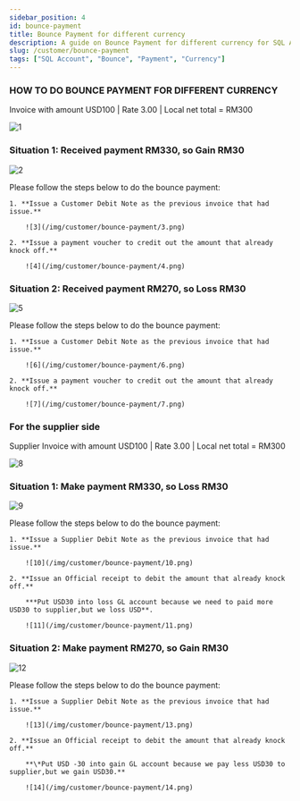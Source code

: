 ```yaml
---
sidebar_position: 4
id: bounce-payment
title: Bounce Payment for different currency
description: A guide on Bounce Payment for different currency for SQL Account
slug: /customer/bounce-payment
tags: ["SQL Account", "Bounce", "Payment", "Currency"]
---
```


### HOW TO DO BOUNCE PAYMENT FOR DIFFERENT CURRENCY

Invoice with amount USD100 | Rate 3.00 | Local net total = RM300

![1](/img/customer/bounce-payment/1.png)

### Situation 1: Received payment RM330, so Gain RM30

![2](/img/customer/bounce-payment/2.png)

Please follow the steps below to do the bounce payment:

    1. **Issue a Customer Debit Note as the previous invoice that had issue.**

        ![3](/img/customer/bounce-payment/3.png)

    2. **Issue a payment voucher to credit out the amount that already knock off.**

        ![4](/img/customer/bounce-payment/4.png)

### Situation 2: Received payment RM270, so Loss RM30

![5](/img/customer/bounce-payment/5.png)

Please follow the steps below to do the bounce payment:

    1. **Issue a Customer Debit Note as the previous invoice that had issue.**

        ![6](/img/customer/bounce-payment/6.png)

    2. **Issue a payment voucher to credit out the amount that already knock off.**

        ![7](/img/customer/bounce-payment/7.png)

### For the supplier side

Supplier Invoice with amount USD100 | Rate 3.00 | Local net total = RM300

![8](/img/customer/bounce-payment/8.png)

### Situation 1: Make payment RM330, so Loss RM30

![9](/img/customer/bounce-payment/9.png)

Please follow the steps below to do the bounce payment:

    1. **Issue a Supplier Debit Note as the previous invoice that had issue.**

        ![10](/img/customer/bounce-payment/10.png)

    2. **Issue an Official receipt to debit the amount that already knock off.**

        ***Put USD30 into loss GL account because we need to paid more USD30 to supplier,but we loss USD**.

        ![11](/img/customer/bounce-payment/11.png)

### Situation 2: Make payment RM270, so Gain RM30

![12](/img/customer/bounce-payment/12.png)

Please follow the steps below to do the bounce payment:

    1. **Issue a Supplier Debit Note as the previous invoice that had issue.**

        ![13](/img/customer/bounce-payment/13.png)

    2. **Issue an Official receipt to debit the amount that already knock off.**

        **\*Put USD -30 into gain GL account because we pay less USD30 to supplier,but we gain USD30.**

        ![14](/img/customer/bounce-payment/14.png)
